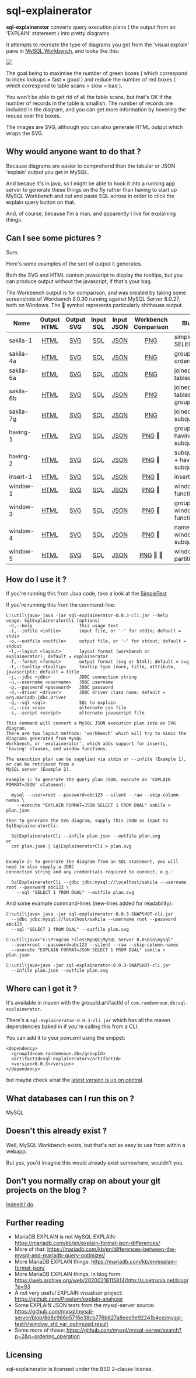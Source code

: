 # sql-explainerator

**sql-explainerator**  converts query execution plans ( the output from an 'EXPLAIN' statement ) into pretty diagrams

It attempts to recreate the type of diagrams you get from the 'visual explain' pane in [MySQL Workbench](https://www.mysql.com/products/workbench/), and looks like this:

![](https://raw.githubusercontent.com/randomnoun/sql-explainerator/master/src/site/resources/img/sakila-7g.png)

The goal being to maximise the number of green boxes ( which correspond to index lookups = fast = good ) and reduce the number of red boxes ( which correspond to table scans = slow = bad ).

You won't be able to get rid of all the table scans, but that's OK if the number of records in the table is smallish. The number of records are included in the diagram, and you can get more information by hovering the mouse over the boxes.

The images are SVG, although you can also generate HTML output which wraps the SVG.

## Why would anyone want to do that  ?

Because diagrams are easier to comprehend than the tabular or JSON 'explain' output you get in MySQL.

And becaue it's in java, so I might be able to hook it into a running app server to generate these things on the fly rather than having to start up MySQL Workbench and cut and paste SQL across in order to click the explain query button on that.

And, of course, because I'm a man, and apparently I live for explaining things.

## Can I see some pictures ?

Sure.

Here's some examples of the sort of output it generates. 

Both the SVG and HTML contain javascript to display the tooltips, but you can produce output without the javascript, if that's your bag.

The Workbench output is for comparison, and was created by taking some screenshots of Workbench 8.0.30 running against MySQL Server 8.0.27, both on Windows. The :poop: symbol represents particularly shithouse output. 

| Name | Output<br/>HTML | Output<br/>SVG | Input<br/>SQL | Input<br/>JSON | Workbench<br/>Comparison | Blurb |
|--|:--:|:--:|:--:|:--:|:--:|--|
| sakila-1 | [HTML](https://randomnoun.github.io/sql-explainerator/test/output/sakila-1-javascript.html) |  [SVG](https://randomnoun.github.io/sql-explainerator/test/output/sakila-1-javascript.svg) | [SQL](https://randomnoun.github.io/sql-explainerator/test/input/sakila-1.sql.txt) | [JSON](https://randomnoun.github.io/sql-explainerator/test/input/sakila-1.json) | [PNG](https://randomnoun.github.io/sql-explainerator/img/workbench/sakila-1.png) | simple SELECT |
| sakila-4a | [HTML](https://randomnoun.github.io/sql-explainerator/test/output/sakila-4a-javascript.html) |  [SVG](https://randomnoun.github.io/sql-explainerator/test/output/sakila-4a-javascript.svg) | [SQL](https://randomnoun.github.io/sql-explainerator/test/input/sakila-4a.sql.txt) | [JSON](https://randomnoun.github.io/sql-explainerator/test/input/sakila-4a.json) | [PNG](https://randomnoun.github.io/sql-explainerator/img/workbench/sakila-4a.png) | grouping, ordering |
| sakila-6a | [HTML](https://randomnoun.github.io/sql-explainerator/test/output/sakila-6a-javascript.html) |  [SVG](https://randomnoun.github.io/sql-explainerator/test/output/sakila-6a-javascript.svg) | [SQL](https://randomnoun.github.io/sql-explainerator/test/input/sakila-6a.sql.txt) | [JSON](https://randomnoun.github.io/sql-explainerator/test/input/sakila-6a.json) | [PNG](https://randomnoun.github.io/sql-explainerator/img/workbench/sakila-6a.png) | joined tables |
| sakila-6b | [HTML](https://randomnoun.github.io/sql-explainerator/test/output/sakila-6b-javascript.html) |  [SVG](https://randomnoun.github.io/sql-explainerator/test/output/sakila-6b-javascript.svg) | [SQL](https://randomnoun.github.io/sql-explainerator/test/input/sakila-6b.sql.txt) | [JSON](https://randomnoun.github.io/sql-explainerator/test/input/sakila-6b.json) | [PNG](https://randomnoun.github.io/sql-explainerator/img/workbench/sakila-6b.png) | joined tables, grouping |
| sakila-7g | [HTML](https://randomnoun.github.io/sql-explainerator/test/output/sakila-7g-javascript.html) |  [SVG](https://randomnoun.github.io/sql-explainerator/test/output/sakila-7g-javascript.svg) | [SQL](https://randomnoun.github.io/sql-explainerator/test/input/sakila-7g.sql.txt) | [JSON](https://randomnoun.github.io/sql-explainerator/test/input/sakila-7g.json) | [PNG](https://randomnoun.github.io/sql-explainerator/img/workbench/sakila-7g.png) | joined subqueries |
| having-1 | [HTML](https://randomnoun.github.io/sql-explainerator/test/output/having-1-javascript.html) |  [SVG](https://randomnoun.github.io/sql-explainerator/test/output/having-1-javascript.svg) | [SQL](https://randomnoun.github.io/sql-explainerator/test/input/having-1.sql.txt) | [JSON](https://randomnoun.github.io/sql-explainerator/test/input/having-1.json) | [PNG](https://randomnoun.github.io/sql-explainerator/img/workbench/having-1.png) :poop: | group by, having subquery |
| having-2 | [HTML](https://randomnoun.github.io/sql-explainerator/test/output/having-2-javascript.html) |  [SVG](https://randomnoun.github.io/sql-explainerator/test/output/having-2-javascript.svg) | [SQL](https://randomnoun.github.io/sql-explainerator/test/input/having-2.sql.txt) | [JSON](https://randomnoun.github.io/sql-explainerator/test/input/having-2.json) | [PNG](https://randomnoun.github.io/sql-explainerator/img/workbench/having-2.png) :poop: | subquery + having subquery |
| insert-1 | [HTML](https://randomnoun.github.io/sql-explainerator/test/output/insert-1-javascript.html) |  [SVG](https://randomnoun.github.io/sql-explainerator/test/output/insert-1-javascript.svg) | [SQL](https://randomnoun.github.io/sql-explainerator/test/input/insert-1.sql.txt) | [JSON](https://randomnoun.github.io/sql-explainerator/test/input/insert-1.json) | [PNG](https://randomnoun.github.io/sql-explainerator/img/workbench/insert-1.png) :poop: | insert into |
| window-1 | [HTML](https://randomnoun.github.io/sql-explainerator/test/output/window-1-javascript.html) |  [SVG](https://randomnoun.github.io/sql-explainerator/test/output/window-1-javascript.svg) | [SQL](https://randomnoun.github.io/sql-explainerator/test/input/window-1.sql.txt) | [JSON](https://randomnoun.github.io/sql-explainerator/test/input/window-1.json) | [PNG](https://randomnoun.github.io/sql-explainerator/img/workbench/window-1.png) :poop: | window function |
| window-3 | [HTML](https://randomnoun.github.io/sql-explainerator/test/output/window-3-javascript.html) |  [SVG](https://randomnoun.github.io/sql-explainerator/test/output/window-3-javascript.svg) | [SQL](https://randomnoun.github.io/sql-explainerator/test/input/window-3.sql.txt) | [JSON](https://randomnoun.github.io/sql-explainerator/test/input/window-3.json) | [PNG](https://randomnoun.github.io/sql-explainerator/img/workbench/window-2.png) :poop: | grouped window function |
| window-4 | [HTML](https://randomnoun.github.io/sql-explainerator/test/output/window-4-javascript.html) |  [SVG](https://randomnoun.github.io/sql-explainerator/test/output/window-4-javascript.svg) | [SQL](https://randomnoun.github.io/sql-explainerator/test/input/window-4.sql.txt) | [JSON](https://randomnoun.github.io/sql-explainerator/test/input/window-4.json) | [PNG](https://randomnoun.github.io/sql-explainerator/img/workbench/window-3.png) :poop: | named windows, subqueries |
| window-5 | [HTML](https://randomnoun.github.io/sql-explainerator/test/output/window-5-javascript.html) |  [SVG](https://randomnoun.github.io/sql-explainerator/test/output/window-5-javascript.svg) | [SQL](https://randomnoun.github.io/sql-explainerator/test/input/window-5.sql.txt) | [JSON](https://randomnoun.github.io/sql-explainerator/test/input/window-5.json) | [PNG](https://randomnoun.github.io/sql-explainerator/img/workbench/window-4.png) :poop: :poop: | window partitions |

## How do I use it ? 

If you're running this from Java code, take a look at the [SimpleTest](https://github.com/randomnoun/sql-explainerator/blob/main/src/test/java/com/randomnoun/common/db/explain/SimpleTest.java)  

If you're running this from the command-line:
```
C:\util\java> java -jar sql-explainerator-0.0.3-cli.jar --help
usage: SqlExplaineratorCli [options]
 -h,--help                  This usage text
 -i,--infile <infile>       input file, or '-' for stdin; default = stdin
 -o,--outfile <outfile>     output file, or '-' for stdout; default = stdout
 -l,--layout <layout>       layout format (workbench or explainerator); default = explainerator
 -f,--format <format>       output format (svg or html); default = svg
 -t,--tooltip <tooltip>     tooltip type (none, title, attribute, javascript); default = title
 -j,--jdbc <jdbc>           JDBC connection string
 -u,--username <username>   JDBC username
 -p,--password <password>   JDBC password
 -d,--driver <driver>       JDBC driver class name; default = org.mariadb.jdbc.Driver
 -q,--sql <sql>             SQL to explain
 -c,--css <css>             alternate css file
 -s,--script <script>       alternate javascript file

This command will convert a MySQL JSON execution plan into an SVG diagram.
There are two layout methods: 'workbench' which will try to mimic the diagrams generated from MySQL
Workbench, or 'explainerator', which adds support for inserts, 'having' clauses, and window functions.

The execution plan can be supplied via stdin or --infile (Example 1), or can be retrieved from a
MySQL server (Example 2).

Example 1: To generate the query plan JSON, execute an 'EXPLAIN FORMAT=JSON' statement:

  mysql --user=root --password=abc123 --silent --raw --skip-column-names \
    --execute "EXPLAIN FORMAT=JSON SELECT 1 FROM DUAL" sakila > plan.json

then to generate the SVG diagram, supply this JSON as input to SqlExplaineratorCli:

  SqlExplaineratorCli --infile plan.json --outfile plan.svg
or
  cat plan.json | SqlExplaineratorCli > plan.svg


Example 2: To generate the diagram from an SQL statement, you will need to also supply a JDBC
connection string and any credentials required to connect, e.g.:

  SqlExplaineratorCli --jdbc jdbc:mysql://localhost/sakila --username root --password abc123 \
    --sql "SELECT 1 fROM DUAL" --outfile plan.svg
```

And some example command-lines (new-lines added for readability):

```
C:\util\java> java -jar sql-explainerator-0.0.3-SNAPSHOT-cli.jar 
  --jdbc jdbc:mysql://localhost/sakila --username root --password abc123 
  --sql "SELECT 1 fROM DUAL" --outfile plan.svg
```

```
C:\util\java>"c:\Program Files\MySQL\MySQL Server 8.0\bin\mysql" 
  --user=root --password=abc123 --silent --raw --skip-column-names 
  --execute "EXPLAIN FORMAT=JSON SELECT 1 FROM DUAL" sakila > plan.json

C:\util\java>java -jar sql-explainerator-0.0.3-SNAPSHOT-cli.jar 
  --infile plan.json --outfile plan.svg
```

## Where can I get it ? 

It's available in maven with the groupId:artifactId of `com.randomnoun.db:sql-explainerator`.

There's a `sql-explainerator-0.0.3-cli.jar` which has all the maven dependencies baked in if you're calling this from a CLI. 

You can add it to your pom.xml using the snippet:

```
<dependency>
  <groupId>com.randomnoun.db</groupId>
  <artifactId>sql-explainerator</artifactId>
  <version>0.0.3</version>
</dependency>
```

but maybe check what the [latest version is up on central](https://search.maven.org/search?q=a:sql-explainerator).

## What databases can I run this on ?

MySQL

## Doesn't this already exist ?

Well, MySQL Workbench exists, but that's not so easy to use from within a webapp.

But yes, you'd imagine this would already exist somewhere, wouldn't you.

## Don't you normally crap on about your git projects on the blog ?

[Indeed I do](http://www.randomnoun.com/wp/2022/10/14/make-a-new-plan-stan/).

## Further reading

* MariaDB EXPLAIN is not MySQL EXPLAIN: https://mariadb.com/kb/en/explain-format-json-differences/
* More of that: https://mariadb.com/kb/en/differences-between-the-mysql-and-mariadb-query-optimizer/
* More MariaDB EXPLAIN things: https://mariadb.com/kb/en/explain-format-json/
* More MariaDB EXPLAIN things, in blog form: https://web.archive.org/web/20200218115814/http://s.petrunia.net/blog/?p=93
* A not very useful EXPLAIN visualiser project: https://github.com/Preetam/explain-analyzer
* Some EXPLAIN JSON tests from the mysql-server source: https://github.com/mysql/mysql-server/blob/8d8c986e5716e38cb776b627a8eee9e92241b4ce/mysql-test/r/window_std_var_optimized.result
* Some more of those: https://github.com/mysql/mysql-server/search?p=2&q=ordering_operation

## Licensing

sql-explainerator is licensed under the BSD 2-clause license.

